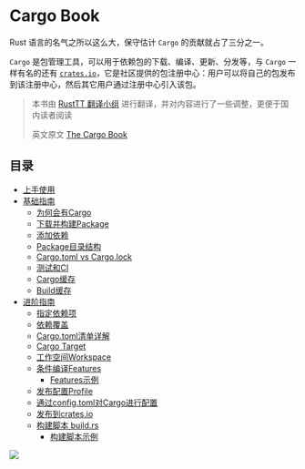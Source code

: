 # Cargo Book
Rust 语言的名气之所以这么大，保守估计 `Cargo` 的贡献就占了三分之一。

`Cargo` 是包管理工具，可以用于依赖包的下载、编译、更新、分发等，与 `Cargo` 一样有名的还有 [`crates.io`](https://crates.io)，它是社区提供的包注册中心：用户可以将自己的包发布到该注册中心，然后其它用户通过注册中心引入该包。

> 本书由 [RustTT 翻译小组](https://rusttt.com) 进行翻译，并对内容进行了一些调整，更便于国内读者阅读
> 
> 英文原文 [The Cargo Book](https://doc.rust-lang.org/stable/cargo/index.html)


## 目录
- [上手使用](cargo/getting-started.md)
- [基础指南](cargo/guide/intro.md)
    - [为何会有Cargo](cargo/guide/why-exist.md)
    - [下载并构建Package](cargo/guide/download-package.md)
    - [添加依赖](cargo/guide/dependencies.md)
    - [Package目录结构](cargo/guide/package-layout.md)
    - [Cargo.toml vs Cargo.lock](cargo/guide/cargo-toml-lock.md)
    - [测试和CI](cargo/guide/tests-ci.md)
    - [Cargo缓存](cargo/guide/cargo-cache.md)
    - [Build缓存](cargo/guide/build-cache.md)
- [进阶指南](cargo/reference/intro.md)
    - [指定依赖项](cargo/reference/specify-deps.md)
    - [依赖覆盖](cargo/reference/deps-overriding.md)
    - [Cargo.toml清单详解](cargo/reference/manifest.md)
    - [Cargo Target](cargo/reference/cargo-target.md)
    - [工作空间Workspace](cargo/reference/workspaces.md)
    - [条件编译Features](cargo/reference/features/intro.md)
        - [Features示例](cargo/reference/features/examples.md)
    - [发布配置Profile](cargo/reference/profiles.md)
    - [通过config.toml对Cargo进行配置](cargo/reference/configuration.md)
    - [发布到crates.io](cargo/reference/publishing-on-crates.io.md)
    - [构建脚本 build.rs](cargo/reference/build-script/intro.md)
        - [构建脚本示例](cargo/reference/build-script/examples.md)


<img src="https://doc.rust-lang.org/stable/cargo/images/Cargo-Logo-Small.png" />
